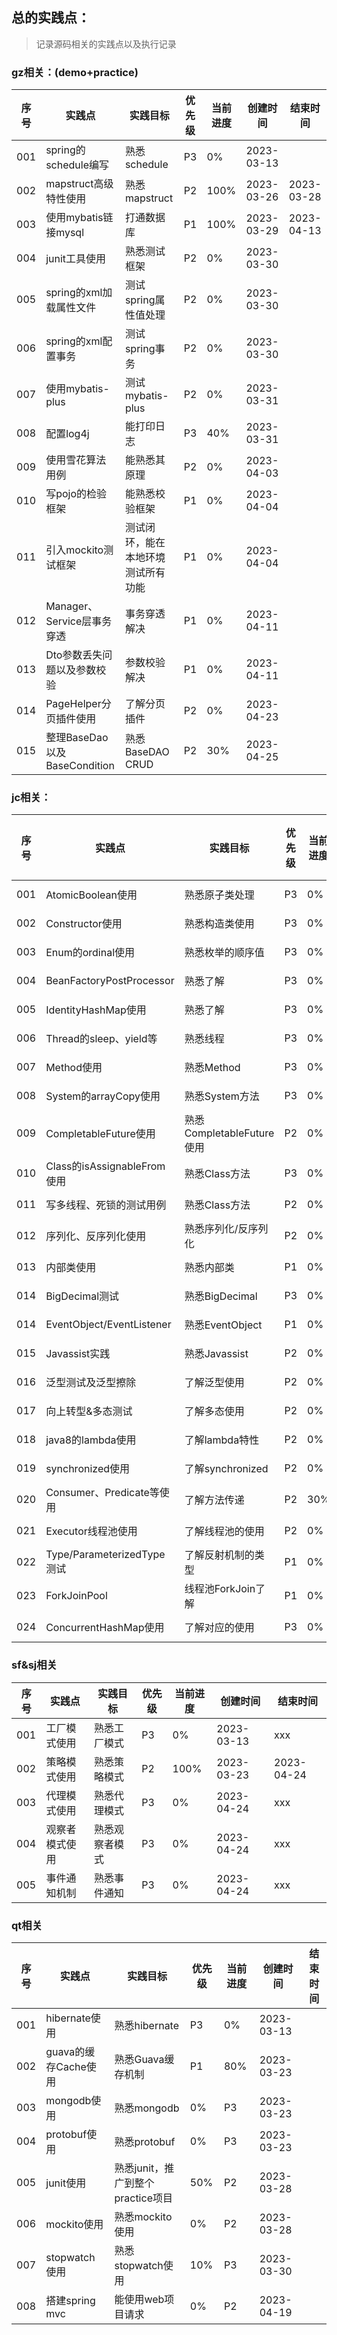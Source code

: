 ## 总的实践点：
> 记录源码相关的实践点以及执行记录

### gz相关：(demo+practice)
| 序号  | 实践点                      | 实践目标              | 优先级 | 当前进度 | 创建时间       | 结束时间       |
|-----|--------------------------|-------------------|-----|------|------------|------------|
| 001 | spring的schedule编写        | 熟悉schedule        | P3  | 0%   | 2023-03-13 |            |
| 002 | mapstruct高级特性使用          | 熟悉mapstruct       | P2  | 100% | 2023-03-26 | 2023-03-28 |
| 003 | 使用mybatis链接mysql         | 打通数据库             | P1  | 100% | 2023-03-29 | 2023-04-13 |
| 004 | junit工具使用                | 熟悉测试框架            | P2  | 0%   | 2023-03-30 |            |
| 005 | spring的xml加载属性文件         | 测试spring属性值处理     | P2  | 0%   | 2023-03-30 |            |
| 006 | spring的xml配置事务           | 测试spring事务        | P2  | 0%   | 2023-03-30 |            |
| 007 | 使用mybatis-plus           | 测试mybatis-plus    | P2  | 0%   | 2023-03-31 |            |
| 008 | 配置log4j                  | 能打印日志             | P3  | 40%  | 2023-03-31 |            |
| 009 | 使用雪花算法用例                 | 能熟悉其原理            | P2  | 0%   | 2023-04-03 |            |
| 010 | 写pojo的检验框架               | 能熟悉校验框架           | P1  | 0%   | 2023-04-04 |            |
| 011 | 引入mockito测试框架            | 测试闭环，能在本地环境测试所有功能 | P1  | 0%   | 2023-04-04 |            |
| 012 | Manager、Service层事务穿透     | 事务穿透解决            | P1  | 0%   | 2023-04-11 |            |
| 013 | Dto参数丢失问题以及参数校验          | 参数校验解决            | P1  | 0%   | 2023-04-11 |            |
| 014 | PageHelper分页插件使用         | 了解分页插件            | P2  | 0%   | 2023-04-23 |            |
| 015 | 整理BaseDao以及BaseCondition | 熟悉BaseDAO CRUD    | P2  | 30%  | 2023-04-25 |            |

### jc相关：
| 序号  | 实践点                       | 实践目标                  | 优先级 | 当前进度 | 创建时间       | 结束时间 |
|-----|---------------------------|-----------------------|-----|------|------------|------|
| 001 | AtomicBoolean使用           | 熟悉原子类处理               | P3  | 0%   | 2023-03-13 |      |
| 002 | Constructor使用             | 熟悉构造类使用               | P3  | 0%   | 2023-03-13 |      | 
| 003 | Enum的ordinal使用            | 熟悉枚举的顺序值              | P3  | 0%   | 2023-03-13 |      |
| 004 | BeanFactoryPostProcessor  | 熟悉了解                  | P3  | 0%   | 2023-03-13 |      |
| 005 | IdentityHashMap使用         | 熟悉了解                  | P3  | 0%   | 2023-03-13 |      |
| 006 | Thread的sleep、yield等       | 熟悉线程                  | P3  | 0%   | 2023-03-13 |      |    
| 007 | Method使用                  | 熟悉Method              | P3  | 0%   | 2023-03-13 |      | 
| 008 | System的arrayCopy使用        | 熟悉System方法            | P3  | 0%   | 2023-03-13 |      |  
| 009 | CompletableFuture使用       | 熟悉CompletableFuture使用 | P2  | 0%   | 2023-03-23 |      |
| 010 | Class的isAssignableFrom使用  | 熟悉Class方法             | P3  | 0%   | 2023-03-23 |      |
| 011 | 写多线程、死锁的测试用例              | 熟悉Class方法             | P2  | 0%   | 2023-03-28 |      |
| 012 | 序列化、反序列化使用                | 熟悉序列化/反序列化            | P2  | 0%   | 2023-04-04 |      |
| 013 | 内部类使用                     | 熟悉内部类                 | P1  | 0%   | 2023-04-05 |      |
| 014 | BigDecimal测试              | 熟悉BigDecimal          | P3  | 0%   | 2023-04-06 |      |
| 014 | EventObject/EventListener | 熟悉EventObject         | P1  | 0%   | 2023-04-11 |      |
| 015 | Javassist实践               | 熟悉Javassist           | P2  | 0%   | 2023-04-19 |      |
| 016 | 泛型测试及泛型擦除                 | 了解泛型使用                | P2  | 0%   | 2023-04-21 |      |
| 017 | 向上转型&多态测试                 | 了解多态使用                | P2  | 0%   | 2023-04-23 |      |
| 018 | java8的lambda使用            | 了解lambda特性            | P2  | 0%   | 2023-04-23 |      |
| 019 | synchronized使用            | 了解synchronized        | P2  | 0%   | 2023-04-25 |      |
| 020 | Consumer、Predicate等使用     | 了解方法传递                | P2  | 30%  | 2023-04-25 |      |
| 021 | Executor线程池使用             | 了解线程池的使用              | P2  | 0%   | 2023-04-25 |      |
| 022 | Type/ParameterizedType测试  | 了解反射机制的类型             | P1  | 0%   | 2023-04-26 |      |
| 023 | ForkJoinPool              | 线程池ForkJoin了解         | P1  | 0%   | 2023-04-26 |      |
| 024 | ConcurrentHashMap使用       | 了解对应的使用               | P3  | 0%   | 2023-04-26 |      |

### sf&sj相关
| 序号  | 实践点     | 实践目标    | 优先级 | 当前进度 | 创建时间       | 结束时间       |
|-----|---------|---------|-----|------|------------|------------|
| 001 | 工厂模式使用  | 熟悉工厂模式  | P3  | 0%   | 2023-03-13 | xxx        |
| 002 | 策略模式使用  | 熟悉策略模式  | P2  | 100% | 2023-03-23 | 2023-04-24 |
| 003 | 代理模式使用  | 熟悉代理模式  | P3  | 0%   | 2023-04-24 | xxx        |
| 004 | 观察者模式使用 | 熟悉观察者模式 | P3  | 0%   | 2023-04-24 | xxx        |
| 005 | 事件通知机制  | 熟悉事件通知  | P3  | 0%   | 2023-04-24 | xxx        |

### qt相关
| 序号  | 实践点             | 实践目标                    | 优先级 | 当前进度 | 创建时间       | 结束时间 |
|-----|-----------------|-------------------------|-----|------|------------|------|
| 001 | hibernate使用     | 熟悉hibernate             | P3  | 0%   | 2023-03-13 |      |
| 002 | guava的缓存Cache使用 | 熟悉Guava缓存机制             | P1  | 80%  | 2023-03-23 |      |  
| 003 | mongodb使用       | 熟悉mongodb               | 0%  | P3   | 2023-03-23 |      |
| 004 | protobuf使用      | 熟悉protobuf              | 0%  | P3   | 2023-03-23 |      |
| 005 | junit使用         | 熟悉junit，推广到整个practice项目 | 50% | P2   | 2023-03-28 |      |
| 006 | mockito使用       | 熟悉mockito使用             | 0%  | P2   | 2023-03-28 |      |
| 007 | stopwatch使用     | 熟悉stopwatch使用           | 10% | P3   | 2023-03-30 |      |
| 008 | 搭建spring mvc    | 能使用web项目请求              | 0%  | P2   | 2023-04-19 |      |


